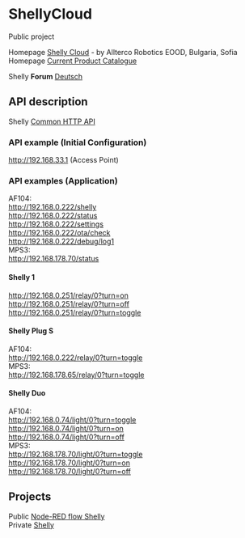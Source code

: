 # ShellyCloud
Public project

Homepage [Shelly Cloud](https://shelly.cloud/) - by Allterco Robotics EOOD, Bulgaria, Sofia  
Homepage [Current Product Catalogue](https://shelly.cloud/documents/catalogues/catalogue.pdf)  

Shelly **Forum** [Deutsch](https://www.shelly-support.eu/forum/)

## API description
Shelly [Common HTTP API](https://shelly-api-docs.shelly.cloud/#common-http-api)

### API example (Initial Configuration)
http://192.168.33.1 (Access Point)

### API examples (Application)  
AF104:  
http://192.168.0.222/shelly    
http://192.168.0.222/status    
http://192.168.0.222/settings   
http://192.168.0.222/ota/check   
http://192.168.0.222/debug/log1   
MPS3:  
http://192.168.178.70/status    

#### Shelly 1
http://192.168.0.251/relay/0?turn=on  
http://192.168.0.251/relay/0?turn=off  
http://192.168.0.251/relay/0?turn=toggle  

#### Shelly Plug S
AF104:  
http://192.168.0.222/relay/0?turn=toggle  
MPS3:  
http://192.168.178.65/relay/0?turn=toggle  

#### Shelly Duo
AF104:  
http://192.168.0.74/light/0?turn=toggle  
http://192.168.0.74/light/0?turn=on  
http://192.168.0.74/light/0?turn=off  
MPS3:  
http://192.168.178.70/light/0?turn=toggle   
http://192.168.178.70/light/0?turn=on    
http://192.168.178.70/light/0?turn=off    

## Projects

Public [Node-RED flow Shelly](https://github.com/griemide/Node-RED/blob/main/flows/readme.md)  
Private [Shelly](https://github.com/griemide/Shelly)

[]()  
[]()  
[]()  
